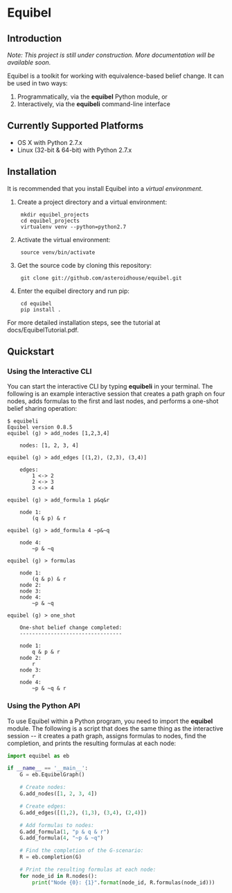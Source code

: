 # Equibel

## Introduction

*Note: This project is still under construction. More documentation will be available soon.*

Equibel is a toolkit for working with equivalence-based belief change.
It can be used in two ways:

1. Programmatically, via the **equibel** Python module, or
2. Interactively, via the **equibeli** command-line interface

## Currently Supported Platforms

* OS X with Python 2.7.x
* Linux (32-bit & 64-bit) with Python 2.7.x

## Installation

It is recommended that you install Equibel into a *virtual environment*.


1. Create a project directory and a virtual environment:

        mkdir equibel_projects
        cd equibel_projects
        virtualenv venv --python=python2.7

2. Activate the virtual environment:

        source venv/bin/activate

3. Get the source code by cloning this repository:

        git clone git://github.com/asteroidhouse/equibel.git

4. Enter the equibel directory and run pip:

        cd equibel
        pip install .

For more detailed installation steps, see the tutorial at docs/EquibelTutorial.pdf.

## Quickstart

### Using the Interactive CLI

You can start the interactive CLI by typing **equibeli** in your terminal. The 
following is an example interactive session that creates a path graph on four 
nodes, adds formulas to the first and last nodes, and performs a one-shot belief 
sharing operation:

```
$ equibeli
Equibel version 0.8.5
equibel (g) > add_nodes [1,2,3,4]

    nodes: [1, 2, 3, 4]

equibel (g) > add_edges [(1,2), (2,3), (3,4)]

    edges:
        1 <-> 2
        2 <-> 3
        3 <-> 4

equibel (g) > add_formula 1 p&q&r

    node 1:
        (q & p) & r

equibel (g) > add_formula 4 ~p&~q

    node 4:
        ~p & ~q

equibel (g) > formulas

    node 1:
        (q & p) & r
    node 2:
    node 3:
    node 4:
        ~p & ~q

equibel (g) > one_shot

    One-shot belief change completed:
    ---------------------------------

    node 1:
        q & p & r
    node 2:
        r
    node 3:
        r
    node 4:
        ~p & ~q & r
```


### Using the Python API

To use Equibel within a Python program, you need to import the **equibel** 
module. The following is a script that does the same thing as the interactive 
session -- it creates a path graph, assigns formulas to nodes, find the 
completion, and prints the resulting formulas at each node:

```python
import equibel as eb

if __name__ == '__main__':
    G = eb.EquibelGraph()

    # Create nodes:
    G.add_nodes([1, 2, 3, 4])

    # Create edges:
    G.add_edges([(1,2), (1,3), (3,4), (2,4)]) 

    # Add formulas to nodes:
    G.add_formula(1, "p & q & r")
    G.add_formula(4, "~p & ~q")

    # Find the completion of the G-scenario:
    R = eb.completion(G)

    # Print the resulting formulas at each node:
    for node_id in R.nodes():
        print("Node {0}: {1}".format(node_id, R.formulas(node_id)))
```
